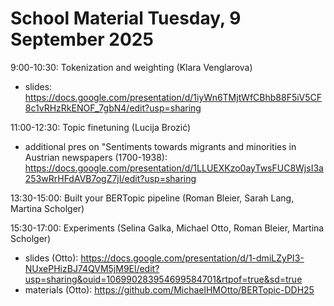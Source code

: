 # School Material Tuesday, 9 September 2025

9:00-10:30: Tokenization and weighting (Klara Venglarova)
- slides: https://docs.google.com/presentation/d/1iyWn6TMjtWfCBhb88F5iV5CF8c1vRHzRkENOF_7gbN4/edit?usp=sharing

11:00-12:30: Topic finetuning (Lucija Brozić)
- additional pres on "Sentiments towards migrants and minorities in Austrian newspapers (1700-1938): https://docs.google.com/presentation/d/1LLUEXKzo0ayTwsFUC8WjsI3a253wRrHFdAVB7ogZ7jI/edit?usp=sharing
  
13:30-15:00: Built your BERTopic pipeline (Roman Bleier, Sarah Lang, Martina Scholger)

15:30-17:00: Experiments (Selina Galka, Michael Otto, Roman Bleier, Martina Scholger)
- slides (Otto): https://docs.google.com/presentation/d/1-dmiLZyPI3-NUxePHizBJ74QVM5jM9El/edit?usp=sharing&ouid=106990283954699584701&rtpof=true&sd=true
- materials (Otto): https://github.com/MichaelHMOtto/BERTopic-DDH25

